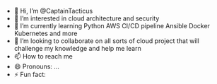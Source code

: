 - 👋 Hi, I’m @CaptainTacticus
- 👀 I’m interested in cloud architecture and security
- 🌱 I’m currently learning Python AWS CI/CD pipeline Ansible Docker Kubernetes and more
- 💞️ I’m looking to collaborate on all sorts of cloud project that will challenge my knowledge and help me learn 
- 📫 How to reach me 
- 😄 Pronouns: ...
- ⚡ Fun fact: 

<!---
CaptainTacticus/CaptainTacticus is a ✨ special ✨ repository because its `README.md` (this file) appears on your GitHub profile.
You can click the Preview link to take a look at your changes.
--->
